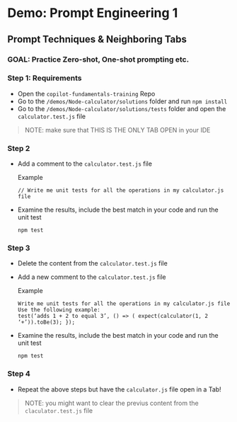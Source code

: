 # Demo: Prompt Engineering 1 

## Prompt Techniques & Neighboring Tabs

### GOAL: Practice Zero-shot, One-shot prompting etc.

### Step 1: Requirements


- Open the `copilot-fundamentals-training` Repo
- Go to the `/demos/Node-calculator/solutions` folder and run `npm install`
- Go to the `/demos/Node-calculator/solutions/tests` folder and open the `calculator.test.js` file 
> NOTE: make sure that THIS IS THE ONLY TAB OPEN in your IDE

### Step 2

- Add a comment to the `calculator.test.js` file

  Example
  ```
  // Write me unit tests for all the operations in my calculator.js file
  ```

- Examine the results, include the best match in your code and run the unit test

  ```
  npm test
  ```

### Step 3

- Delete the content from the `calculator.test.js` file
- Add a new comment to the `calculator.test.js` file

  Example

  ```
  Write me unit tests for all the operations in my calculator.js file
  Use the following example: 
  test(‘adds 1 + 2 to equal 3’, () => ( expect(calculator(1, 2 ‘+’)).toBe(3); });
  ```

- Examine the results, include the best match in your code and run the unit test

  ```
  npm test
  ```

### Step 4

- Repeat the above steps but have the `calculator.js` file open in a Tab!

> NOTE: you might want to clear the previus content from the `claculator.test.js` file